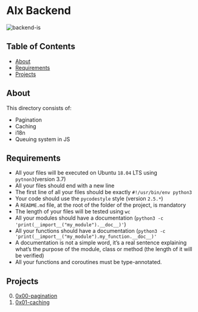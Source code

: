 # Alx Backend
![backend-is](https://github.com/samuelselasi/alx-backend/assets/85158665/1d9a8a9b-7e79-4402-b99e-c9bcb61a2f50)

## Table of Contents
* [About](#about)
* [Requirements](#requirements)
* [Projects](#projects)

## About
This directory consists of:

* Pagination
* Caching
* i18n
* Queuing system in JS

## Requirements
* All your files will be executed on Ubuntu `18.04` LTS using `pytnon3`(version 3.7)
* All your files should end with a new line
* The first line of all your files should be exactly `#!/usr/bin/env python3`
* Your code should use the `pycodestyle` style (version `2.5.*`)
* A `README.md` file, at the root of the folder of the project, is mandatory
* The length of your files will be tested using `wc`
* All your modules should have a documentation (`python3 -c 'print(__import__("my_module").__doc__)'`)
* All your functions should have a documentation (`python3 -c 'print(__import__("my_module").my_function.__doc__)'`
* A documentation is not a simple word, it’s a real sentence explaining what’s the purpose of the module, class or method (the length of it will be verified)
* All your functions and coroutines must be type-annotated.

## Projects

0. [0x00-pagination](./0x00-pagination)
1. [0x01-caching](./0x01-caching)
